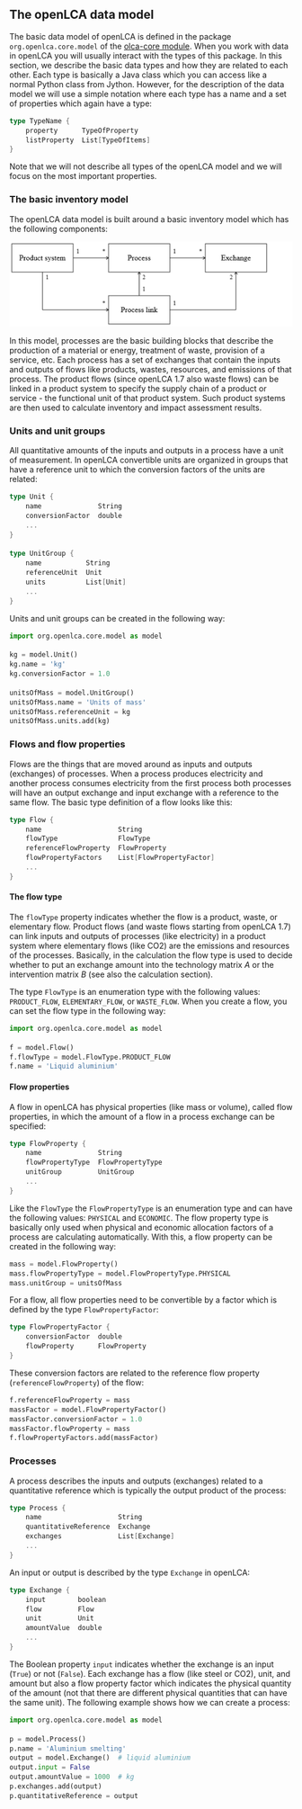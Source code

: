## The openLCA data model
The basic data model of openLCA is defined in the package `org.openlca.core.model`
of the [olca-core module](https://github.com/GreenDelta/olca-modules). When you
work with data in openLCA you will usually interact with the types of this
package. In this section, we describe the basic data types and how they are
related to each other. Each type is basically a Java class which you can access
like a normal Python class from Jython. However, for the description of the data
model we will use a simple notation where each type has a name and a set
of properties which again have a type:

```go
type TypeName {
    property      TypeOfProperty
    listProperty  List[TypeOfItems]
}
```

Note that we will not describe all types of the openLCA model and we will focus
on the most important properties. 


### The basic inventory model
The openLCA data model is built around a basic inventory model which has the
following components:

![](images/data_model_basic.png)

In this model, processes are the basic building blocks that describe the
production of a material or energy, treatment of waste, provision of a service,
etc. Each process has a set of exchanges that contain the inputs and outputs of
flows like products, wastes, resources, and emissions of that process. The
product flows (since openLCA 1.7 also waste flows) can be linked in a product
system to specify the supply chain of a product or service - the functional unit
of that product system. Such product systems are then used to calculate
inventory and impact assessment results.


### Units and unit groups
All quantitative amounts of the inputs and outputs in a process have a unit of
measurement. In openLCA convertible units are organized in groups that have
a reference unit to which the conversion factors of the units are related:

```go
type Unit {
    name              String
    conversionFactor  double
    ...
}

type UnitGroup {
    name           String
    referenceUnit  Unit
    units          List[Unit]
    ...
}
```

Units and unit groups can be created in the following way: 

```python
import org.openlca.core.model as model

kg = model.Unit()
kg.name = 'kg'
kg.conversionFactor = 1.0

unitsOfMass = model.UnitGroup()
unitsOfMass.name = 'Units of mass'
unitsOfMass.referenceUnit = kg
unitsOfMass.units.add(kg)
```

### Flows and flow properties
Flows are the things that are moved around as inputs and outputs (exchanges)
of processes. When a process produces electricity and another process consumes
electricity from the first process both processes will have an output exchange
and input exchange with a reference to the same flow. The basic type definition
of a flow looks like this:

```go
type Flow {
    name                   String
    flowType               FlowType
    referenceFlowProperty  FlowProperty
    flowPropertyFactors    List[FlowPropertyFactor]
    ...
}
``` 

#### The flow type

The `flowType` property indicates whether the flow is a product, waste, or
elementary flow. Product flows (and waste flows starting from openLCA 1.7) can
link inputs and outputs of processes (like electricity) in a product system
where elementary flows (like CO2) are the emissions and resources of the
processes. Basically, in the calculation the flow type is used to decide whether
to put an exchange amount into the technology matrix $A$ or the intervention 
matrix $B$ (see also the calculation section). 

The type `FlowType` is an enumeration type with the following
values: `PRODUCT_FLOW`, `ELEMENTARY_FLOW`, or `WASTE_FLOW`. When you create
a flow, you can set the flow type in the following way:

```python
import org.openlca.core.model as model

f = model.Flow()
f.flowType = model.FlowType.PRODUCT_FLOW
f.name = 'Liquid aluminium'
```

#### Flow properties
A flow in openLCA has physical properties (like mass or volume), called flow
properties, in which the amount of a flow in a process exchange can be specified:

```go
type FlowProperty {
    name              String
    flowPropertyType  FlowPropertyType
    unitGroup         UnitGroup
    ...
}
```

Like the `FlowType` the `FlowPropertyType` is an enumeration type and can have
the following values: `PHYSICAL` and `ECONOMIC`. The flow property type is
basically only used when physical and economic allocation factors of a process
are calculating automatically. With this, a flow property can be created in the
following way:

```python
mass = model.FlowProperty()
mass.flowPropertyType = model.FlowPropertyType.PHYSICAL
mass.unitGroup = unitsOfMass
```

For a flow, all flow properties need to be convertible by a factor which
is defined by the type `FlowPropertyFactor`:

```go
type FlowPropertyFactor {
    conversionFactor  double
    flowProperty      FlowProperty
}
```

These conversion factors are related to the reference flow property 
(`referenceFlowProperty`) of the flow: 

```python
f.referenceFlowProperty = mass
massFactor = model.FlowPropertyFactor()
massFactor.conversionFactor = 1.0
massFactor.flowProperty = mass
f.flowPropertyFactors.add(massFactor)
```

### Processes
A process describes the inputs and outputs (exchanges) related to a 
quantitative reference which is typically the output product of the process:

```go
type Process {
    name                   String
    quantitativeReference  Exchange
    exchanges              List[Exchange]
    ...
}
```

An input or output is described by the type `Exchange` in openLCA:

```go
type Exchange {
    input        boolean
    flow         Flow
    unit         Unit
    amountValue  double
    ...
}
```

The Boolean property `input` indicates whether the exchange is an input (`True`)
or not (`False`). Each exchange has a flow (like steel or CO2), unit,
and amount but also a flow property factor which indicates the physical quantity
of the amount (not that there are different physical quantities that can have
the same unit). The following example shows how we can create a process:

```python
import org.openlca.core.model as model

p = model.Process()
p.name = 'Aluminium smelting'
output = model.Exchange()  # liquid aluminium
output.input = False
output.amountValue = 1000  # kg
p.exchanges.add(output)
p.quantitativeReference = output
```
